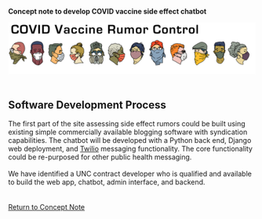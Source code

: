 **Concept note to develop COVID vaccine side effect chatbot**<br>

![COVID Vaccine Rumor Control](/docs/RumorControl_masks_chiron2.png)
<br>
<br>
## Software Development Process
The first part of the site assessing side effect rumors could be built using existing simple commercially available blogging software with syndication capabilities. The chatbot will be developed with a Python back end, Django web deployment, and [Twilio](https://www.twilio.com/messaging) messaging functionality. The core functionality could be re-purposed for other public health messaging.
<br><br>
We have identified a UNC contract developer who is qualified and available to build the web app, chatbot, admin interface, and backend.
<br><br><br>
[Return to Concept Note](https://nabarundg.github.io/vaccinerumorcontrol/index)
